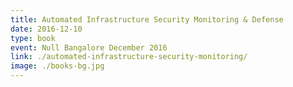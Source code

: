 ```yaml
---
title: Automated Infrastructure Security Monitoring & Defense
date: 2016-12-10
type: book
event: Null Bangalore December 2016
link: ./automated-infrastructure-security-monitoring/
image: ./books-bg.jpg
---
```

